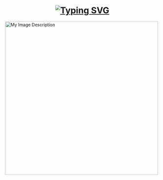 <h1 align="center"><a href="https://git.io/typing-svg"><img src="https://readme-typing-svg.demolab.com?font=Fira+Code&pause=1000&width=435&lines=Welcome+to+My+Profile++%F0%9F%9A%80.;Hey+There%2C+%F0%9F%91%8B+I+am+Nikhil+Kumawat+%F0%9F%A7%91%E2%80%8D%F0%9F%92%BB." alt="Typing SVG" /></a></h1>

<img src="https://img.freepik.com/premium-vector/design-illustration-working-home-using-laptop-night_728139-180.jpg?ga=GA1.1.661734533.1737373949&semt=ais_hybrid" alt="My Image Description" width="500" />

<!-- 
**nikhil566565/nikhil566565** is a ✨ _special_ ✨ repository because its `README.md` (this file) appears on your GitHub profile.

Here are some ideas to get you started:

- 🔭 I’m currently working on ...
- 🌱 I’m currently learning ...
- 👯 I’m looking to collaborate on ...
- 🤔 I’m looking for help with ...
- 💬 Ask me about ...
- 📫 How to reach me: ...
- 😄 Pronouns: ...
- ⚡ Fun fact: ... -->

